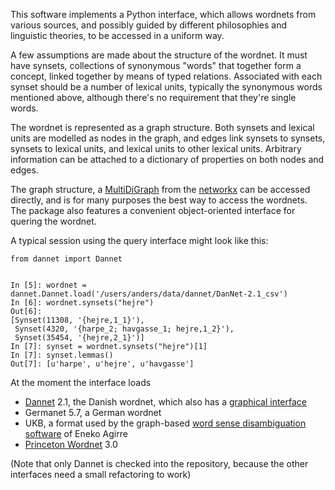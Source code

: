 This software implements a Python interface, which allows wordnets from various sources,
and possibly guided by different philosophies and linguistic theories, to be accessed in a uniform way.

A few assumptions are made about the structure of the wordnet. It must have synsets,
collections of synonymous "words" that together form a concept, linked together by means of typed relations.
Associated with each synset should be a number of lexical units, typically the synonymous words mentioned above,
although there's no requirement that they're single words.

The wordnet is represented as a graph structure. Both synsets and lexical units are modelled as nodes in the graph,
and edges link synsets to synsets, synsets to lexical units, and lexical units to other lexical units.
Arbitrary information can be attached to a dictionary of properties on both nodes and edges.

The graph structure, a [MultiDiGraph] from the [networkx] can be accessed directly, and is
for many purposes the best way to access the wordnets.
The package also features a convenient object-oriented interface for quering the wordnet.

A typical session using the query interface might look like this:

    from dannet import Dannet


    In [5]: wordnet = dannet.Dannet.load('/users/anders/data/dannet/DanNet-2.1_csv')
    In [6]: wordnet.synsets("hejre")
    Out[6]:
    [Synset(11308, '{hejre,1_1}'),
     Synset(4320, '{harpe_2; havgasse_1; hejre,1_2}'),
     Synset(35454, '{hejre,2_1}')]
    In [7]: synset = wordnet.synsets("hejre")[1]
    In [7]: synset.lemmas()
    Out[7]: [u'harpe', u'hejre', u'havgasse']


At the moment the interface loads

- [Dannet] 2.1, the Danish wordnet, which also has a [graphical interface]
- Germanet 5.7, a German wordnet
- UKB, a format used by the graph-based [word sense disambiguation software] of Eneko Agirre
- [Princeton Wordnet] 3.0

(Note that only Dannet is checked into the repository,
because the other interfaces need a small refactoring to work)

[word sense disambiguation software]: http://ixa2.si.ehu.es/ukb/
[Dannet]: http://wordnet.dk/
[graphical interface]: http://andreord.dk
[Princeton Wordnet]: http://wordnet.princeton.edu/
[networkx]: http://networkx.github.com/
[MultiDiGraph]: http://networkx.github.com/documentation/latest/reference/classes.multidigraph.html
